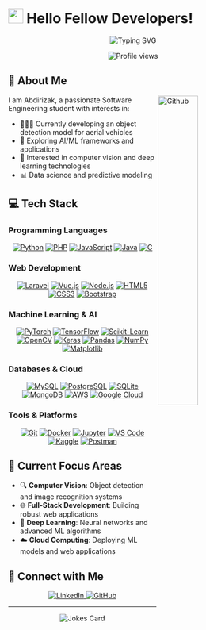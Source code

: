 # <img src="https://raw.githubusercontent.com/rahulbanerjee26/githubProfileReadmeGenerator/main/gifs/wave.gif" width="30px" height="30px"> Hello Fellow Developers!

<div align="center">
  <img src="https://readme-typing-svg.herokuapp.com?font=Fira+Code&size=24&duration=4000&pause=1000&color=36BCF7&center=true&vCenter=true&random=false&width=600&lines=Software+Engineering+Student;AI+%26+ML+Enthusiast;Full-Stack+Developer;Object+Detection+Specialist;Laravel+Developer" alt="Typing SVG" />
</div>

<p align="center">
  <img src="https://komarev.com/ghpvc/?username=Inaolol&style=flat-square&color=blue" alt="Profile views" />
</p>

## 🚀 About Me

<img width="40%" align="right" alt="Github" src="https://raw.githubusercontent.com/rahulbanerjee26/githubProfileReadmeGenerator/47a1a7b035154ce002fffc42e803b6ca8acbc4f3/gifs/git-header.svg" />

I am Abdirizak, a passionate Software Engineering student with interests in:

- 👨🏾‍💻 Currently developing an object detection model for aerial vehicles
- 🔭 Exploring AI/ML frameworks and applications
- 🎯 Interested in computer vision and deep learning technologies
- 📊 Data science and predictive modeling

## 💻 Tech Stack

### Programming Languages
<p align="center">
  <a href="https://github.com/Inaolol?tab=repositories&q=&type=&language=python&sort="><img src="https://img.shields.io/badge/-Python-3776AB?style=for-the-badge&logo=python&logoColor=white" alt="Python"/></a>
  <a href="https://github.com/Inaolol?tab=repositories&q=&type=&language=php&sort="><img src="https://img.shields.io/badge/-PHP-777BB4?style=for-the-badge&logo=php&logoColor=white" alt="PHP"/></a>
  <a href="https://github.com/Inaolol?tab=repositories&q=&type=&language=javascript&sort="><img src="https://img.shields.io/badge/-JavaScript-F7DF1E?style=for-the-badge&logo=javascript&logoColor=black" alt="JavaScript"/></a>
  <a href="https://github.com/Inaolol?tab=repositories&q=&type=&language=java&sort="><img src="https://img.shields.io/badge/-Java-ED8B00?style=for-the-badge&logo=java&logoColor=white" alt="Java"/></a>
  <a href="https://github.com/Inaolol?tab=repositories&q=&type=&language=c&sort="><img src="https://img.shields.io/badge/-C-A8B9CC?style=for-the-badge&logo=c&logoColor=white" alt="C"/></a>
</p>

### Web Development
<p align="center">
  <a href="#"><img src="https://img.shields.io/badge/-Laravel-FF2D20?style=for-the-badge&logo=laravel&logoColor=white" alt="Laravel"/></a>
  <a href="#"><img src="https://img.shields.io/badge/-Vue.js-4FC08D?style=for-the-badge&logo=vue.js&logoColor=white" alt="Vue.js"/></a>
  <a href="#"><img src="https://img.shields.io/badge/-Node.js-339933?style=for-the-badge&logo=node.js&logoColor=white" alt="Node.js"/></a>
  <a href="https://github.com/Inaolol?tab=repositories&q=&type=&language=html&sort="><img src="https://img.shields.io/badge/-HTML5-E34F26?style=for-the-badge&logo=html5&logoColor=white" alt="HTML5"/></a>
  <a href="https://github.com/Inaolol?tab=repositories&q=&type=&language=css&sort="><img src="https://img.shields.io/badge/-CSS3-1572B6?style=for-the-badge&logo=css3&logoColor=white" alt="CSS3"/></a>
  <a href="#"><img src="https://img.shields.io/badge/-Bootstrap-7952B3?style=for-the-badge&logo=bootstrap&logoColor=white" alt="Bootstrap"/></a>
</p>

### Machine Learning & AI
<p align="center">
  <a href="#"><img src="https://img.shields.io/badge/-PyTorch-EE4C2C?style=for-the-badge&logo=pytorch&logoColor=white" alt="PyTorch"/></a>
  <a href="#"><img src="https://img.shields.io/badge/-TensorFlow-FF6F00?style=for-the-badge&logo=tensorflow&logoColor=white" alt="TensorFlow"/></a>
  <a href="#"><img src="https://img.shields.io/badge/-Scikit--Learn-F7931E?style=for-the-badge&logo=scikit-learn&logoColor=white" alt="Scikit-Learn"/></a>
  <a href="#"><img src="https://img.shields.io/badge/-OpenCV-5C3EE8?style=for-the-badge&logo=opencv&logoColor=white" alt="OpenCV"/></a>
  <a href="#"><img src="https://img.shields.io/badge/-Keras-D00000?style=for-the-badge&logo=keras&logoColor=white" alt="Keras"/></a>
  <a href="#"><img src="https://img.shields.io/badge/-Pandas-150458?style=for-the-badge&logo=pandas&logoColor=white" alt="Pandas"/></a>
  <a href="#"><img src="https://img.shields.io/badge/-NumPy-013243?style=for-the-badge&logo=numpy&logoColor=white" alt="NumPy"/></a>
  <a href="#"><img src="https://img.shields.io/badge/-Matplotlib-11557c?style=for-the-badge" alt="Matplotlib"/></a>
</p>

### Databases & Cloud
<p align="center">
  <a href="#"><img src="https://img.shields.io/badge/-MySQL-4479A1?style=for-the-badge&logo=mysql&logoColor=white" alt="MySQL"/></a>
  <a href="#"><img src="https://img.shields.io/badge/-PostgreSQL-4169E1?style=for-the-badge&logo=postgresql&logoColor=white" alt="PostgreSQL"/></a>
  <a href="#"><img src="https://img.shields.io/badge/-SQLite-003B57?style=for-the-badge&logo=sqlite&logoColor=white" alt="SQLite"/></a>
  <a href="#"><img src="https://img.shields.io/badge/-MongoDB-47A248?style=for-the-badge&logo=mongodb&logoColor=white" alt="MongoDB"/></a>
  <a href="#"><img src="https://img.shields.io/badge/-AWS-232F3E?style=for-the-badge&logo=amazon-aws&logoColor=white" alt="AWS"/></a>
  <a href="#"><img src="https://img.shields.io/badge/-Google%20Cloud-4285F4?style=for-the-badge&logo=google-cloud&logoColor=white" alt="Google Cloud"/></a>
</p>

### Tools & Platforms
<p align="center">
  <a href="#"><img src="https://img.shields.io/badge/-Git-F05032?style=for-the-badge&logo=git&logoColor=white" alt="Git"/></a>
  <a href="#"><img src="https://img.shields.io/badge/-Docker-2496ED?style=for-the-badge&logo=docker&logoColor=white" alt="Docker"/></a>
  <a href="#"><img src="https://img.shields.io/badge/-Jupyter-F37626?style=for-the-badge&logo=jupyter&logoColor=white" alt="Jupyter"/></a>
  <a href="#"><img src="https://img.shields.io/badge/-VS%20Code-007ACC?style=for-the-badge&logo=visual-studio-code&logoColor=white" alt="VS Code"/></a>
  <a href="https://github.com/Inaolol?tab=repositories&q=&type=&language=kaggle&sort="><img src="https://img.shields.io/badge/-Kaggle-20BEFF?style=for-the-badge&logo=kaggle&logoColor=white" alt="Kaggle"/></a>
  <a href="#"><img src="https://img.shields.io/badge/-Postman-FF6C37?style=for-the-badge&logo=postman&logoColor=white" alt="Postman"/></a>
</p>

## 🎯 Current Focus Areas

- 🔍 **Computer Vision**: Object detection and image recognition systems
- 🌐 **Full-Stack Development**: Building robust web applications
- 🤖 **Deep Learning**: Neural networks and advanced ML algorithms
- ☁️ **Cloud Computing**: Deploying ML models and web applications

<!--
## 📊 GitHub Stats
<p align="center">
  <img src="https://github-readme-stats.vercel.app/api?username=Inaolol&show_icons=true&theme=tokyonight" alt="GitHub Stats" height="165" />
  <img src="https://github-readme-stats.vercel.app/api/top-langs/?username=Inaolol&layout=compact&theme=tokyonight" alt="Most Used Languages" height="165" />
</p>

## 🔥 Streak Stats
<p align="center">
  <img src="https://github-readme-streak-stats.herokuapp.com/?user=Inaolol&theme=tokyonight" alt="GitHub Streak" />
</p>
-->

## 🤝 Connect with Me

<p align="center">
  <a href="https://www.linkedin.com/in/olol/">
    <img src="https://img.shields.io/badge/-LinkedIn-0077B5?style=for-the-badge&logo=linkedin&logoColor=white" alt="LinkedIn"/>
  </a>
  <a href="https://github.com/Inaolol">
    <img src="https://img.shields.io/badge/-GitHub-181717?style=for-the-badge&logo=github&logoColor=white" alt="GitHub"/>
  </a>
</p>

---

<div align="center">
  <img src="https://readme-jokes.vercel.app/api?theme=tokyonight" alt="Jokes Card" />
</div>
